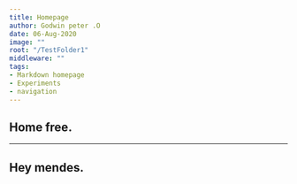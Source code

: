 ```yaml
---
title: Homepage
author: Godwin peter .O
date: 06-Aug-2020
image: ""
root: "/TestFolder1"
middleware: ""
tags:
- Markdown homepage
- Experiments
- navigation
---
```


## Home free.

---
 Hey mendes.
---

